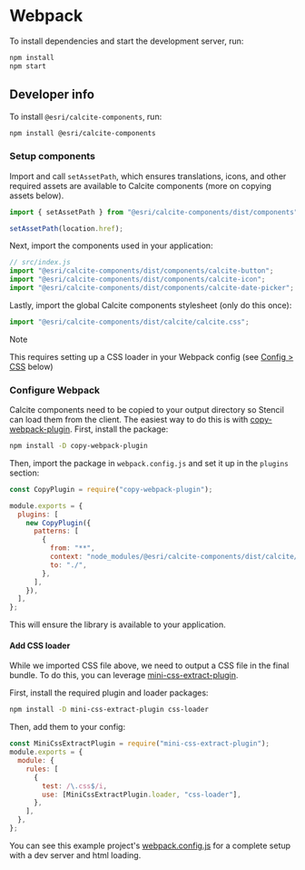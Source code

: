 # Webpack

To install dependencies and start the development server, run:

```sh
npm install
npm start
```

## Developer info

To install `@esri/calcite-components`, run:

```sh
npm install @esri/calcite-components
```

### Setup components

Import and call `setAssetPath`, which ensures translations, icons, and other required assets are available to Calcite components (more on copying assets below).

```js
import { setAssetPath } from "@esri/calcite-components/dist/components";

setAssetPath(location.href);
```

Next, import the components used in your application:

```js
// src/index.js
import "@esri/calcite-components/dist/components/calcite-button";
import "@esri/calcite-components/dist/components/calcite-icon";
import "@esri/calcite-components/dist/components/calcite-date-picker";
```

Lastly, import the global Calcite components stylesheet (only do this once):

```js
import "@esri/calcite-components/dist/calcite/calcite.css";
```

> [!NOTE]
> This requires setting up a CSS loader in your Webpack config (see [Config > CSS](#css) below)

### Configure Webpack

Calcite components need to be copied to your output directory so Stencil can load them from the client. The easiest way to do this is with [copy-webpack-plugin](https://webpack.js.org/plugins/copy-webpack-plugin/). First, install the package:

```sh
npm install -D copy-webpack-plugin
```

Then, import the package in `webpack.config.js` and set it up in the `plugins` section:

```js
const CopyPlugin = require("copy-webpack-plugin");

module.exports = {
  plugins: [
    new CopyPlugin({
      patterns: [
        {
          from: "**",
          context: "node_modules/@esri/calcite-components/dist/calcite/",
          to: "./",
        },
      ],
    }),
  ],
};
```

This will ensure the library is available to your application.

#### Add CSS loader

While we imported CSS file above, we need to output a CSS file in the final bundle. To do this, you can leverage [mini-css-extract-plugin](https://webpack.js.org/plugins/mini-css-extract-plugin/).

First, install the required plugin and loader packages:

```sh
npm install -D mini-css-extract-plugin css-loader
```

Then, add them to your config:

```js
const MiniCssExtractPlugin = require("mini-css-extract-plugin");
module.exports = {
  module: {
    rules: [
      {
        test: /\.css$/i,
        use: [MiniCssExtractPlugin.loader, "css-loader"],
      },
    ],
  },
};
```

You can see this example project's [webpack.config.js](./webpack.config.js) for a complete setup with a dev server and html loading.
